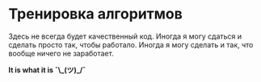 # Тренировка алгоритмов

Здесь не всегда будет качественный код. Иногда я могу сдаться и сделать просто так, чтобы работало. Иногда я могу сделать и так, что вообще ничего не заработает.

**It is what it is ¯\\\_(ツ)\_/¯**
